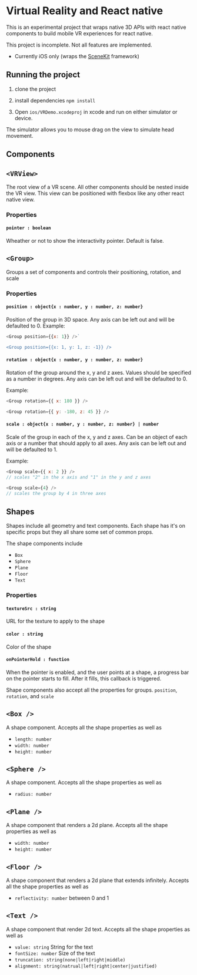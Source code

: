 # Virtual Reality and React native

This is an experimental project that wraps native 3D APIs with react native components to build mobile VR experiences for react native.

This project is incomplete. Not all features are implemented.

- Currently iOS only (wraps the [SceneKit](https://developer.apple.com/reference/scenekit) framework)


## Running the project

1. clone the project 

2. install dependencies `npm install`
3. Open `ios/VRDemo.xcodeproj` in xcode and run on either simulator or device.


The simulator allows you to mouse drag on the view to simulate head movement.

## Components
## `<VRView>`

The root view of a VR scene. All other components should be nested inside the VR view. This view can be positioned with flexbox like any other react native view.

### Properties

#### `pointer : boolean`
Wheather or not to show the interactivity pointer. Default is false.

## `<Group>`
Groups a set of components and controls their positioning, rotation, and scale

### Properties

#### `position : object{x : number, y : number, z: number}` 
Position of the group in 3D space. Any axis can be left out and will be defaulted to 0.
Example: 
	
```javascript
<Group position={{x: 1}} />` 

<Group position={{x: 1, y: 1, z: -1}} />
```
	
#### `rotation : object{x : number, y : number, z: number}` 
Rotation of the group around the x, y and z axes. Values should be specified as a number in degrees. Any axis can be left out and will be defaulted to 0.
	
Example: 

```javascript
<Group rotation={{ x: 180 }} />

<Group rotation={{ y: -180, z: 45 }} />
```

#### `scale : object{x : number, y : number, z: number} | number` 
Scale of the group in each of the x, y and z axes. Can be an object of each axis or a number that should apply to all axes. Any axis can be left out and will be defaulted to 1.
	
Example: 

```javascript
<Group scale={{ x: 2 }} /> 
// scales "2" in the x axis and "1" in the y and z axes

<Group scale={4} />
// scales the group by 4 in three axes 
```

## Shapes
Shapes include all geometry and text components. Each shape has it's on specific props but they all share some set of common props.

The shape components include

- `Box`
- `Sphere`
- `Plane`
- `Floor`
- `Text`

### Properties

#### `textureSrc : string` 
URL for the texture to apply to the shape

#### `color : string` 
Color of the shape

#### `onPointerHold : function` 
When the pointer is enabled, and the user points at a shape, a progress bar on the pointer starts to fill. After it fills, this callback is triggered.

Shape components also accept all the properties for groups. `position`, `rotation`, and `scale`

## `<Box />`

A shape component. Accepts all the shape properties as well as

- `length: number`
- `width: number`
- `height: number`

## `<Sphere />`

A shape component. Accepts all the shape properties as well as

- `radius: number`

## `<Plane />`

A shape component that renders a 2d plane. Accepts all the shape properties as well as

- `width: number`
- `height: number`

## `<Floor />`

A shape component that renders a 2d plane that extends infinitely. Accepts all the shape properties as well as

- `reflectivity: number` between 0 and 1

## `<Text />`

A shape component that render 2d text. Accepts all the shape properties as well as

- `value: string` String for the text
- `fontSize: number` Size of the text
- `truncation: string(none|left|right|middle)`
- `alignment: string(natrual|left|right|center|justified)`
